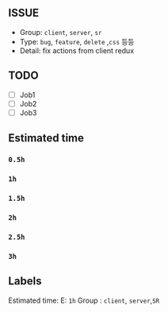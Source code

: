 
## ISSUE
- Group: `client`, `server`, `sr`
- Type: `bug`, `feature`, `delete` ,`css` 등등 
- Detail: fix actions from client redux

## TODO
- [ ] Job1
- [ ] Job2
- [ ] Job3

## Estimated time
### `0.5h`
### `1h`
### `1.5h`
### `2h`
### `2.5h`
### `3h`

## Labels
Estimated time: E: `1h`
Group : `client`, `server`,`SR`
